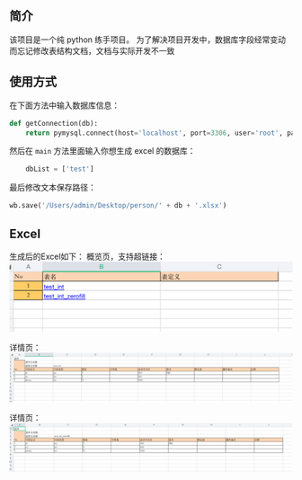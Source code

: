 ## 简介
该项目是一个纯 python 练手项目。
为了解决项目开发中，数据库字段经常变动而忘记修改表结构文档，文档与实际开发不一致

## 使用方式
在下面方法中输入数据库信息：
```python
def getConnection(db):
    return pymysql.connect(host='localhost', port=3306, user='root', password='123456', db=db)

```
然后在 `main` 方法里面输入你想生成 excel 的数据库：
```python
    dbList = ['test']
```
最后修改文本保存路径：
```python
wb.save('/Users/admin/Desktop/person/' + db + '.xlsx')
```

## Excel
生成后的Excel如下：
概览页，支持超链接：
![](https://github.com/Somersames/dbExcel/blob/master/pic/db_sheet.png)

详情页：
![](https://github.com/Somersames/dbExcel/blob/master/pic/db1.png)


详情页：
![](https://github.com/Somersames/dbExcel/blob/master/pic/db2.png)